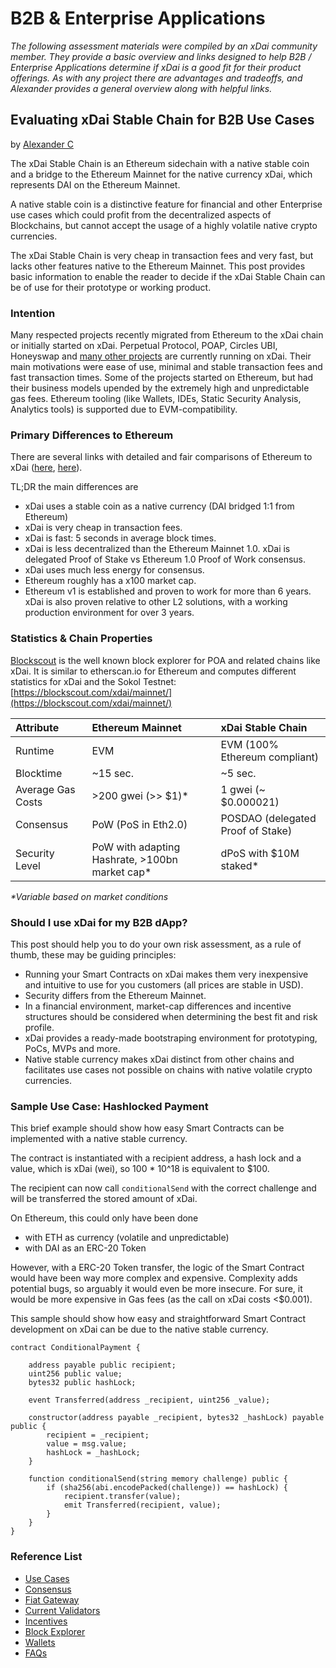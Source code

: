 # B2B & Enterprise Applications

_The following assessment materials were compiled by an xDai community member. They provide a basic overview and links designed to help B2B / Enterprise Applications determine if xDai is a good fit for their product offerings. As with any project there are advantages and tradeoffs, and Alexander provides a general overview along with helpful links._

## Evaluating xDai Stable Chain for B2B Use Cases

by [Alexander C](https://github.com/ice09)

The xDai Stable Chain is an Ethereum sidechain with a native stable coin and a bridge to the Ethereum Mainnet for the native currency xDai, which represents DAI on the Ethereum Mainnet.

A native stable coin is a distinctive feature for financial and other Enterprise use cases which could profit from the decentralized aspects of Blockchains, but cannot accept the usage of a highly volatile native crypto currencies.

The xDai Stable Chain is very cheap in transaction fees and very fast, but lacks other features native to the Ethereum Mainnet. This post provides basic information to enable the reader to decide if the xDai Stable Chain can be of use for their prototype or working product.

### Intention

Many respected projects recently migrated from Ethereum to the xDai chain or initially started on xDai. Perpetual Protocol, POAP, Circles UBI, Honeyswap and [many other projects](https://www.xdaichain.com/about-xdai/news-and-information/project-updates/2020-year-in-review) are currently running on xDai. Their main motivations were ease of use, minimal and stable transaction fees and fast transaction times. Some of the projects started on Ethereum, but had their business models upended by the extremely high and unpredictable gas fees. Ethereum tooling \(like Wallets, IDEs, Static Security Analysis, Analytics tools\) is supported due to EVM-compatibility.

### Primary Differences to Ethereum

There are several links with detailed and fair comparisons of Ethereum to xDai \([here](https://defiprime.com/xdai-chain), [here](https://jaredstauffer.medium.com/what-is-xdai-how-do-i-use-xdai-a-simple-explanation-7440cbaf1df6)\).

TL;DR the main differences are

* xDai uses a stable coin as a native currency \(DAI bridged 1:1 from Ethereum\)
* xDai is very cheap in transaction fees.
* xDai is fast: 5 seconds in average block times.
* xDai is less decentralized than the Ethereum Mainnet 1.0. xDai is delegated Proof of Stake vs Ethereum 1.0 Proof of Work consensus.
* xDai uses much less energy for consensus.
* Ethereum roughly has a x100 market cap.
* Ethereum v1 is established and proven to work for more than 6 years. xDai is also proven relative to other L2 solutions, with a working production environment for over 3 years.

### Statistics & Chain Properties

[Blockscout](https://blockscout.com/) is the well known block explorer for POA and related chains like xDai. It is similar to etherscan.io for Ethereum and computes different statistics for xDai and the Sokol Testnet: [https://blockscout.com/xdai/mainnet/](https://blockscout.com/xdai/mainnet/)

| Attribute | Ethereum Mainnet | xDai Stable Chain |
| :--- | :--- | :--- |
| Runtime | EVM | EVM \(100% Ethereum compliant\) |
| Blocktime | ~15 sec. | ~5 sec. |
| Average Gas Costs | &gt;200 gwei \(&gt;&gt; $1\)\* | 1 gwei \(~ $0.000021\) |
| Consensus | PoW \(PoS in Eth2.0\) | POSDAO \(delegated Proof of Stake\) |
| Security Level | PoW with adapting Hashrate, &gt;100bn market cap\* | dPoS with $10M staked\* |

_\*Variable based on market conditions_

### Should I use xDai for my B2B dApp?

This post should help you to do your own risk assessment, as a rule of thumb, these may be guiding principles:

* Running your Smart Contracts on xDai makes them very inexpensive and intuitive to use for you customers \(all prices are stable in USD\).
* Security differs from the Ethereum Mainnet.
* In a financial environment, market-cap differences and incentive structures should be considered when determining the best fit and risk profile.
* xDai provides a ready-made bootstraping environment for prototyping, PoCs, MVPs and more.
* Native stable currency makes xDai distinct from other chains and facilitates use cases not possible on chains with native volatile crypto currencies.

### Sample Use Case: Hashlocked Payment

This brief example should show how easy Smart Contracts can be implemented with a native stable currency.

The contract is instantiated with a recipient address, a hash lock and a value, which is xDai \(wei\), so 100 \* 10^18 is equivalent to $100.

The recipient can now call `conditionalSend` with the correct challenge and will be transferred the stored amount of xDai.

On Ethereum, this could only have been done

* with ETH as currency \(volatile and unpredictable\)
* with DAI as an ERC-20 Token

However, with a ERC-20 Token transfer, the logic of the Smart Contract would have been way more complex and expensive. Complexity adds potential bugs, so arguably it would even be more insecure. For sure, it would be more expensive in Gas fees \(as the call on xDai costs &lt;$0.001\).

This sample should show how easy and straightforward Smart Contract development on xDai can be due to the native stable currency.

```text
contract ConditionalPayment {

    address payable public recipient;
    uint256 public value;
    bytes32 public hashLock;

    event Transferred(address _recipient, uint256 _value);

    constructor(address payable _recipient, bytes32 _hashLock) payable public {
        recipient = _recipient;
        value = msg.value;
        hashLock = _hashLock;
    }

    function conditionalSend(string memory challenge) public {
        if (sha256(abi.encodePacked(challenge)) == hashLock) {
            recipient.transfer(value);
            emit Transferred(recipient, value);
        }
    }
}
```

### Reference List

* [Use Cases](./)
* [Consensus](../../for-validators/consensus/posdao-proof-of-stake-decentralized-autonomous-organization.md)
* [Fiat Gateway](../../for-users/get-xdai-tokens/buying-xdai-with-fiat/ramp-network.md)
* [Current Validators](../../for-validators/about-xdai-validators/original-xdai-validators/)
* [Incentives](../../for-stakers/stake-token/)
* [Block Explorer](https://blockscout.com/xdai/mainnet/)
* [Wallets](../../for-users/wallets/)
* [FAQs](../faqs/)

